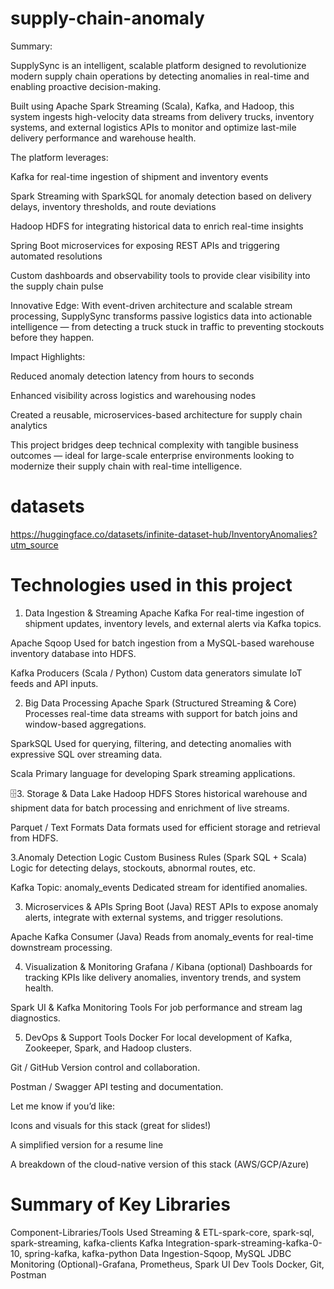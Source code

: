 # supply-chain-anomaly
Summary:

SupplySync is an intelligent, scalable platform designed to revolutionize modern supply chain operations by detecting anomalies in real-time and enabling proactive decision-making.

Built using Apache Spark Streaming (Scala), Kafka, and Hadoop, this system ingests high-velocity data streams from delivery trucks, inventory systems, and external logistics APIs to monitor and optimize last-mile delivery performance and warehouse health.

The platform leverages:

Kafka for real-time ingestion of shipment and inventory events

Spark Streaming with SparkSQL for anomaly detection based on delivery delays, inventory thresholds, and route deviations

Hadoop HDFS for integrating historical data to enrich real-time insights

Spring Boot microservices for exposing REST APIs and triggering automated resolutions

Custom dashboards and observability tools to provide clear visibility into the supply chain pulse

Innovative Edge: With event-driven architecture and scalable stream processing, SupplySync transforms passive logistics data into actionable intelligence — from detecting a truck stuck in traffic to preventing stockouts before they happen.

Impact Highlights:

Reduced anomaly detection latency from hours to seconds

Enhanced visibility across logistics and warehousing nodes

Created a reusable, microservices-based architecture for supply chain analytics

This project bridges deep technical complexity with tangible business outcomes — ideal for large-scale enterprise environments looking to modernize their supply chain with real-time intelligence.

# datasets
https://huggingface.co/datasets/infinite-dataset-hub/InventoryAnomalies?utm_source

# Technologies used in this project
1. Data Ingestion & Streaming
Apache Kafka
For real-time ingestion of shipment updates, inventory levels, and external alerts via Kafka topics.

Apache Sqoop
Used for batch ingestion from a MySQL-based warehouse inventory database into HDFS.

Kafka Producers (Scala / Python)
Custom data generators simulate IoT feeds and API inputs.

2. Big Data Processing
Apache Spark (Structured Streaming & Core)
Processes real-time data streams with support for batch joins and window-based aggregations.

SparkSQL
Used for querying, filtering, and detecting anomalies with expressive SQL over streaming data.

Scala
Primary language for developing Spark streaming applications.

🗄3. Storage & Data Lake
Hadoop HDFS
Stores historical warehouse and shipment data for batch processing and enrichment of live streams.

Parquet / Text Formats
Data formats used for efficient storage and retrieval from HDFS.

3.Anomaly Detection Logic
Custom Business Rules (Spark SQL + Scala)
Logic for detecting delays, stockouts, abnormal routes, etc.

Kafka Topic: anomaly_events
Dedicated stream for identified anomalies.

3. Microservices & APIs
Spring Boot (Java)
REST APIs to expose anomaly alerts, integrate with external systems, and trigger resolutions.

Apache Kafka Consumer (Java)
Reads from anomaly_events for real-time downstream processing.

4. Visualization & Monitoring
Grafana / Kibana (optional)
Dashboards for tracking KPIs like delivery anomalies, inventory trends, and system health.

Spark UI & Kafka Monitoring Tools
For job performance and stream lag diagnostics.

5. DevOps & Support Tools
Docker
For local development of Kafka, Zookeeper, Spark, and Hadoop clusters.

Git / GitHub
Version control and collaboration.

Postman / Swagger
API testing and documentation.

Let me know if you’d like:

Icons and visuals for this stack (great for slides!)

A simplified version for a resume line

A breakdown of the cloud-native version of this stack (AWS/GCP/Azure)
# Summary of Key Libraries

Component-Libraries/Tools Used
Streaming & ETL-spark-core, spark-sql, spark-streaming, kafka-clients
Kafka Integration-spark-streaming-kafka-0-10, spring-kafka, kafka-python
Data Ingestion-Sqoop, MySQL JDBC
Monitoring (Optional)-Grafana, Prometheus, Spark UI
Dev Tools	Docker, Git, Postman
    
